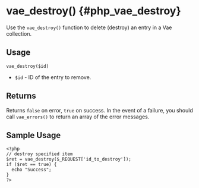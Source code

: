 # vae\_destroy() {#php_vae_destroy}

Use the `vae_destroy()` function to delete (destroy) an entry in a Vae
collection.

## Usage

`vae_destroy($id)`

-   `$id` - ID of the entry to remove.

## Returns

Returns `false` on error, `true` on success. In the event of a failure,
you should call `vae_errors()` to return an array of the error messages.

## Sample Usage

    <?php
    // destroy specified item
    $ret = vae_destroy($_REQUEST['id_to_destroy']);
    if ($ret == true) {
      echo "Success";
    }
    ?>

